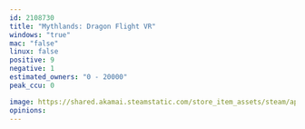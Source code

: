 ```yaml
---
id: 2108730
title: "Mythlands: Dragon Flight VR"
windows: "true"
mac: "false"
linux: false
positive: 9
negative: 1
estimated_owners: "0 - 20000"
peak_ccu: 0

image: https://shared.akamai.steamstatic.com/store_item_assets/steam/apps/2108730/header.jpg?t=1662414907
opinions:
---
```

